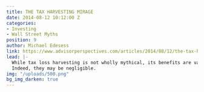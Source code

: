 ```yaml
---
title: THE TAX HARVESTING MIRAGE
date: 2014-08-12 10:12:00 Z
categories:
- Investing
- Wall Street Myths
position: 9
author: Michael Edesess
link: https://www.advisorperspectives.com/articles/2014/08/12/the-tax-harvesting-mirage
lead: |-
  While tax loss harvesting is not wholly mythical, its benefits are vastly overstated.
  Indeed, they may be negligible.
img: "/uploads/500.png"
bg_img_darken: true
---
```


